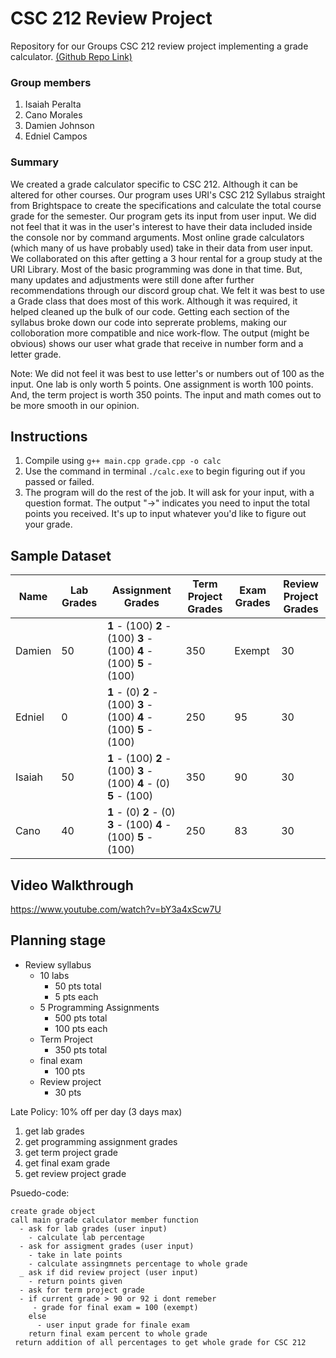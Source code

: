 # CSC 212 Review Project
Repository for our Groups CSC 212 review project implementing a grade calculator. [(Github Repo Link)](https://github.com/iperalta7/csc212-review-proj.git)
### Group members
1. Isaiah Peralta 
2. Cano Morales
3. Damien Johnson
4. Edniel Campos


### Summary 
  We created a grade calculator specific to CSC 212. Although it can be altered for other courses. Our program uses URI's CSC 212 Syllabus straight from Brightspace to create the specifications and calculate the total course grade for the semester. Our program gets its input from user input. We did not feel that it was in the user's interest to have their data included inside the console nor by command arguments. Most online grade calculators (which many of us have probably used) take in their data from user input. We collaborated on this after getting a 3 hour rental for a group study at the URI Library. Most of the basic programming was done in that time. But, many updates and adjustments were still done after further recommendations through our discord group chat. We felt it was best to use a Grade class that does most of this work. Although it was required, it helped cleaned up the bulk of our code. Getting each section of the syllabus broke down our code into seprerate problems, making our colloboration more compatible and nice work-flow. The output (might be obvious) shows our user what grade that receive in number form and a letter grade. 
  
  Note: We did not feel it was best to use letter's or numbers out of 100 as the input. One lab is only worth 5 points. One assignment is worth 100 points. And, the term project is worth 350 points. The input and math comes out to be more smooth in our opinion. 
 
## Instructions 
  1. Compile using `g++ main.cpp grade.cpp -o calc`
  2. Use the command in terminal `./calc.exe` to begin figuring out if you passed or failed. 
  3. The program will do the rest of the job. It will ask for your input, with a question format.  The output "->" indicates you need to input the total points you received. It's up to input whatever you'd like to figure out your grade. 

## Sample Dataset 

| Name | Lab Grades | Assignment Grades | Term Project Grades | Exam Grades | Review Project Grades |
| --- | ----------- | ----------------- | ------------------- | ----------- | ---------------------- |
| Damien | 50 | **1** - (100)  **2** - (100)  **3** - (100)  **4** - (100)  **5** - (100) | 350 | Exempt | 30 |  
| Edniel | 0 | **1** - (0)  **2** - (100)  **3** - (100)  **4** - (100)  **5** - (100) | 250 | 95 | 30 | 
| Isaiah | 50 | **1** - (100)  **2** - (100)  **3** - (100)  **4** - (0)  **5** - (100) | 350 | 90 | 30 | 
| Cano | 40 | **1** - (0)  **2** - (0)  **3** - (100)  **4** - (100)  **5** - (100) | 250 | 83 | 30 | 

## Video Walkthrough 
https://www.youtube.com/watch?v=bY3a4xScw7U

## Planning stage 
- Review syllabus
  - 10 labs
    - 50 pts total
    - 5 pts each
  - 5 Programming Assignments 
    - 500 pts total 
    - 100 pts each
  - Term Project 
      - 350 pts total
  - final exam 
    - 100 pts
  - Review project 
    - 30 pts

Late Policy: 
  10% off per day (3 days max)

1. get lab grades
2. get programming assignment grades
3. get term project grade
4. get final exam grade
5. get review project grade

Psuedo-code: 

```
create grade object
call main grade calculator member function
  - ask for lab grades (user input)
    - calculate lab percentage
  - ask for assigment grades (user input)
    - take in late points 
    - calculate assingmnets percentage to whole grade 
  _ ask if did review project (user input)
    - return points given 
  - ask for term project grade
  - if current grade > 90 or 92 i dont remeber
     - grade for final exam = 100 (exempt)
    else 
      - user input grade for finale exam
    return final exam percent to whole grade
 return addition of all percentages to get whole grade for CSC 212 
```

